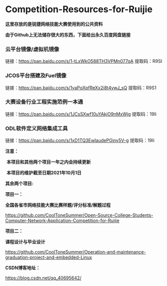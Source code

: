 # Competition-Resources-for-Ruijie

**这里存放的是锐捷网络技能大赛使用到的公共资料**

**由于Github上无法储存很大的东西，下面给出永久百度网盘链接**

### 云平台镜像/虚拟机镜像

链接：https://pan.baidu.com/s/1-tLxWkO588TH3VPMn077qA 
提取码：R9SI

### JCOS平台搭建及Fuel镜像

链接：https://pan.baidu.com/s/1yaPoXpfReXx2i8t4ywJ_sQ 
提取码：R9S1

### 大赛设备行业工程实施范例一本通

链接：https://pan.baidu.com/s/1JCsSXwf10uYAkjO9nMxWjg 
提取码：19li

### ODL软件定义网络集成工具

链接：https://pan.baidu.com/s/1xD1TQ3EwIaudePGiny5V-g 
提取码：19li

**注意：**

​	**本项目和其他两个项目一年之内会持续更新**

​	**本项目的维护截至日期2021年10月1日**

**其余两个项目:**

**项目一：**

**全国各省市网络技能大赛比赛样题/评分标准/解题过程**

https://github.com/CoolToneSummer/Open-Source-College-Students-Computer-Network-Application-Competition-for-Ruijie

**项目二：**

**课程设计与毕业设计**

https://github.com/CoolToneSummer/Operation-and-maintenance-graduation-project-and-embedded-Linux

**CSDN博客地址：**

https://blog.csdn.net/qq_40695642/